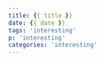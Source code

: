 ```yaml
---
title: {{ title }}
date: {{ date }}
tags: 'interesting'
p: 'interesting'
categories: 'interesting'
---
```

